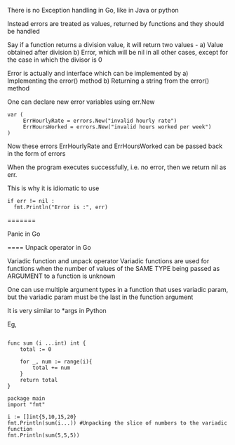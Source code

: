 There is no Exception handling in Go, like in Java or python

Instead errors are treated as values, returned by functions and they should be handled

Say if a function returns a division value, 
it will return two values - a) Value obtained after division
b) Error, which will be nil in all other cases, except for the case in which the divisor is 0 


Error is actually and interface which can be implemented 
by a) Implementing the error() method 
b) Returning a string from the error() method 

One can declare new error variables using err.New

```
var (
     ErrHourlyRate = errors.New("invalid hourly rate")
     ErrHoursWorked = errors.New("invalid hours worked per week")
)
```

Now these errors ErrHourlyRate and ErrHoursWorked can be passed back 
in the form of errors

When the program executes successfully, i.e. no error,
then we return nil as err. 

This is why it is idiomatic to use 

```
if err != nil :
  fmt.Println("Error is :", err)
```

=======

Panic in Go 




====
Unpack operator in Go

Variadic function and unpack operator 
Variadic functions are used for functions when the number of values of the SAME TYPE 
being passed as ARGUMENT to a function is unknown 

One can use multiple argument types in a function that uses variadic param,
but the variadic param must be the last in the function argument 

It is very similar to *args in Python 

Eg,

```

func sum (i ...int) int {
    total := 0

    for _, num := range(i){
        total += num
    }
    return total
}
```

```
package main
import "fmt"

i := []int{5,10,15,20}
fmt.Println(sum(i...)) #Unpacking the slice of numbers to the variadic function
fmt.Println(sum(5,5,5))
```
